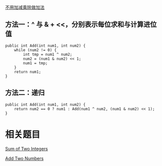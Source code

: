 [不用加减乘除做加法](https://www.nowcoder.com/practice/59ac416b4b944300b617d4f7f111b215?tpId=13&tqId=11201&tPage=1&rp=1&ru=/ta/coding-interviews&qru=/ta/coding-interviews/question-ranking&from=cyc_github)

## 方法一：^ 与 & + <<，分别表示每位求和与计算进位值

    public int Add(int num1, int num2) {
        while (num2 != 0) {
            int tmp = num1 ^ num2;
            num2 = (num1 & num2) << 1;
            num1 = tmp;
        }
        return num1;
    }

## 方法二：递归

    public int Add(int num1, int num2) {
        return num2 == 0 ? num1 : Add(num1 ^ num2, (num1 & num2) << 1);
    }

# 相关题目

[Sum of Two Integers](https://leetcode.com/problems/sum-of-two-integers/)

[Add Two Numbers](https://leetcode.com/problems/add-two-numbers/)